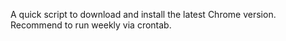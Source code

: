A quick script to download and install the latest Chrome version. Recommend to run weekly via crontab.
